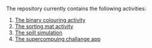 The repository currently contains the following activities:

1. [The binary colouring activity](https://github.com/SIGHPC-Education-Chapter/BinaryColouringSheet)
2. [The sorting mat activity](https://github.com/SIGHPC-Education-Chapter/SortingMat)
3. [The spill simulation](https://github.com/SIGHPC-Education-Chapter/SpillSimulation) 
4. [The supercompuing challange app](https://github.com/SIGHPC-Education-Chapter/SuperComputingChallenge)

